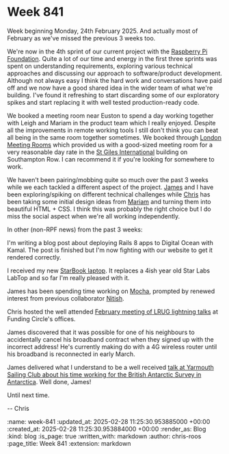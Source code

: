 Week 841
========

Week beginning Monday, 24th February 2025. And actually most of February as we've missed the previous 3 weeks too.

We're now in the 4th sprint of our current project with the [Raspberry Pi Foundation][rpf]. Quite a lot of our time and energy in the first three sprints was spent on understanding requirements, exploring various technical approaches and discussing our approach to software/product development. Although not always easy I think the hard work and conversations have paid off and we now have a good shared idea in the wider team of what we're building. I've found it refreshing to start discarding some of our exploratory spikes and start replacing it with well tested production-ready code.

We booked a meeting room near Euston to spend a day working together with Leigh and Mariam in the product team which I really enjoyed. Despite all the improvements in remote working tools I still don't think you can beat all being in the same room together sometimes. We booked through [London Meeting Rooms][meeting-rooms] which provided us with a good-sized meeting room for a very reasonable day rate in the [St Giles International][st-giles-international] building on Southampton Row. I can recommend it if you're looking for somewhere to work.

We haven't been pairing/mobbing quite so much over the past 3 weeks while we each tackled a different aspect of the project. [James][james-mead] and I have been exploring/spiking on different technical challenges while [Chris][chris-lowis] has been taking some initial design ideas from [Mariam][mariam-bagersh] and turning them into beautiful HTML + CSS. I think this was probably the right choice but I do miss the social aspect when we're all working independently.

In other (non-RPF news) from the past 3 weeks:

I'm writing a blog post about deploying Rails 8 apps to Digital Ocean with Kamal. The post is finished but I'm now fighting with our website to get it rendered correctly.

I received my new [StarBook laptop][starbook]. It replaces a 4ish year old Star Labs LabTop and so far I'm really pleased with it.

James has been spending time working on [Mocha][mocha], prompted by renewed interest from previous collaborator [Nitish][].

Chris hosted the well attended [February meeting of LRUG lightning talks][lrug-feb] at Funding Circle's offices.

James discovered that it was possible for one of his neighbours to accidentally cancel his broadband contract when they signed up with the incorrect address! He's currently making do with a 4G wireless router until his broadband is reconnected in early March.

James delivered what I understand to be a well received [talk at Yarmouth Sailing Club about his time working for the British Antarctic Survey in Antarctica][antarctica-talk]. Well done, James!

Until next time.

-- Chris

[antarctica-talk]: https://www.yarmouthsailingclub.org.uk/article/255297
[chris-lowis]: /chris-lowis
[james-mead]: /james-mead
[lrug-feb]: https://ruby.social/@lrug/113981096079585379
[mariam-bagersh]: https://www.mariambagersh.com/
[meeting-rooms]: https://www.meetingrooms.london/euston
[mocha]: https://github.com/freerange/mocha
[Nitish]: https://github.com/nitishr
[rpf]: https://www.raspberrypi.org/
[st-giles-international]: https://www.stgiles-international.com/english-language-schools/london-central/
[starbook]: https://starlabs.systems/pages/starbook-ultra

:name: week-841
:updated_at: 2025-02-28 11:25:30.953885000 +00:00
:created_at: 2025-02-28 11:25:30.953884000 +00:00
:render_as: Blog
:kind: blog
:is_page: true
:written_with: markdown
:author: chris-roos
:page_title: Week 841
:extension: markdown
